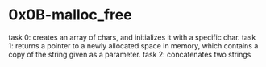 # 0x0B-malloc_free

task 0: creates an array of chars, and initializes it with a specific char.
task 1: returns a pointer to a newly allocated space in memory, which contains a copy of the string given as a parameter.
task 2: concatenates two strings
